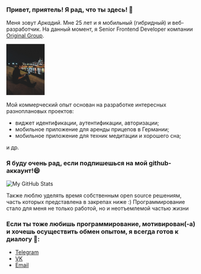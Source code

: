 ### Привет, приятель! Я рад, что ты здесь! 👋

Меня зовут <i>Аркадий</i>. Мне 25 лет и я мобильный (гибридный) и веб-разработчик.
На данный момент, я Senior Frontend Developer компании [Original Group](https://original-group.ru/).

<img src="zhark10.jpg" width="20%">

Мой коммерческий опыт основан на разработке интересных разноплановых проектов: 
- виджет идентификации, аутентификации, авторизации; 
- мобильное приложение для аренды прицепов в Германии;
- мобильное приложение для техник медитации и хорошего сна;

и др.

### Я буду очень рад, если подпишешься на мой github-аккаунт!😄
![My GitHub Stats](https://github-readme-stats.vercel.app/api?username=zhark10&show_icons=true)

Также люблю уделять время собственным open source решениям, часть которых представлена в закрепах ниже :)
Программирование стало для меня не только работой, но и неотъемлемой частью жизни

### Если ты тоже любишь программирование, мотивирован(-а) и хочешь осуществить обмен опытом, я всегда готов к диалогу 💬:
- [Telegram](https://t.me/zhark_10)
- [VK](https://vk.com/a.zharavin)
- [Email](mailto:davidobryakov@gmail.com)

<!--
**Zhark10/Zhark10** is a ✨ _special_ ✨ repository because its `README.md` (this file) appears on your GitHub profile.

Here are some ideas to get you started:

- 🔭 I’m currently working on ...
- 🌱 I’m currently learning ...
- 👯 I’m looking to collaborate on ...
- 🤔 I’m looking for help with ...
- 💬 Ask me about ...
- 📫 How to reach me: ...
- 😄 Pronouns: ...
- ⚡ Fun fact: ...
-->
